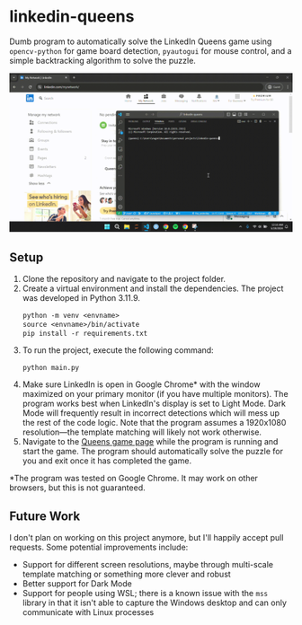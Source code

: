 # linkedin-queens

Dumb program to automatically solve the LinkedIn Queens game using `opencv-python` for game board detection, `pyautogui` for mouse control, and a simple backtracking algorithm to solve the puzzle.

![](img/demo.gif)

## Setup

1. Clone the repository and navigate to the project folder.
2. Create a virtual environment and install the dependencies. The project was developed in Python 3.11.9.
    ```
    python -m venv <envname>
    source <envname>/bin/activate
    pip install -r requirements.txt
    ```
3. To run the project, execute the following command:
    ```
    python main.py
    ```
4. Make sure LinkedIn is open in Google Chrome* with the window maximized on your primary monitor (if you have multiple monitors). The program works best when LinkedIn's display is set to Light Mode. Dark Mode will frequently result in incorrect detections which will mess up the rest of the code logic. Note that the program assumes a 1920x1080 resolution&mdash;the template matching will likely not work otherwise.
5. Navigate to the [Queens game page](https://www.linkedin.com/games/queens/) while the program is running and start the game. The program should automatically solve the puzzle for you and exit once it has completed the game.

*The program was tested on Google Chrome. It may work on other browsers, but this is not guaranteed.

## Future Work

I don't plan on working on this project anymore, but I'll happily accept pull requests. Some potential improvements include:
- Support for different screen resolutions, maybe through multi-scale template matching or something more clever and robust
- Better support for Dark Mode
- Support for people using WSL; there is a known issue with the `mss` library in that it isn't able to capture the Windows desktop and can only communicate with Linux processes